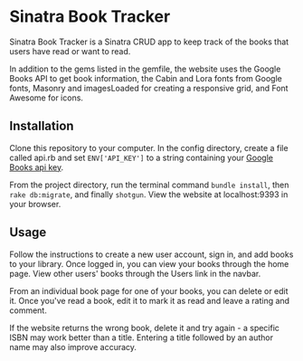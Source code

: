 # Sinatra Book Tracker

Sinatra Book Tracker is a Sinatra CRUD app to keep track of the books that users have read or want to read.

In addition to the gems listed in the gemfile, the website uses the Google Books API to get book information, the Cabin and Lora fonts from Google fonts, Masonry and imagesLoaded for creating a responsive grid, and Font Awesome for icons.

## Installation

Clone this repository to your computer. In the config directory, create a file called api.rb and set `ENV['API_KEY']` to a string containing your [Google Books api key](https://developers.google.com/books/docs/v1/getting_started).

From the project directory, run the terminal command `bundle install`, then `rake db:migrate`, and finally `shotgun`. View the website at localhost:9393 in your browser.

## Usage

Follow the instructions to create a new user account, sign in, and add books to your library. Once logged in, you can view your books through the home page. View other users' books through the Users link in the navbar.

From an individual book page for one of your books, you can delete or edit it. Once you've read a book, edit it to mark it as read and leave a rating and comment.

If the website returns the wrong book, delete it and try again - a specific ISBN may work better than a title. Entering a title followed by an author name may also improve accuracy.